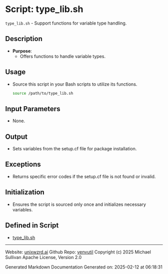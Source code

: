 # Script: type_lib.sh
`type_lib.sh` - Support functions for variable type handling.
## Description
- **Purpose**:
  - Offers functions to handle variable types.
## Usage
  - Source this script in your Bash scripts to utilize its functions.
    ```bash
    source /path/to/type_lib.sh
    ```
## Input Parameters
  - None.
## Output
  - Sets variables from the setup.cf file for package installation.
## Exceptions
  - Returns specific error codes if the setup.cf file is not found or invalid.
## Initialization
  - Ensures the script is sourced only once and initializes necessary variables.



## Defined in Script

* [type_lib.sh](../type_lib_sh.md)
---

Website: [unixwzrd.ai](https://unixwzrd.ai)
Github Repo: [venvutil](https://github.com/unixwzrd/venvutil)
Copyright (c) 2025 Michael Sullivan
Apache License, Version 2.0

Generated Markdown Documentation
Generated on: 2025-02-12 at 06:18:31
